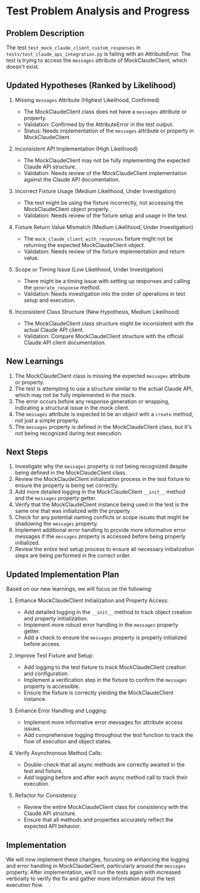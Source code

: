 # Test Problem Analysis and Progress

## Problem Description
The test `test_mock_claude_client_custom_responses` in `tests/test_claude_api_integration.py` is failing with an AttributeError. The test is trying to access the `messages` attribute of MockClaudeClient, which doesn't exist.

## Updated Hypotheses (Ranked by Likelihood)

1. Missing `messages` Attribute (Highest Likelihood, Confirmed)
   - The MockClaudeClient class does not have a `messages` attribute or property.
   - Validation: Confirmed by the AttributeError in the test output.
   - Status: Needs implementation of the `messages` attribute or property in MockClaudeClient.

2. Inconsistent API Implementation (High Likelihood)
   - The MockClaudeClient may not be fully implementing the expected Claude API structure.
   - Validation: Needs review of the MockClaudeClient implementation against the Claude API documentation.

3. Incorrect Fixture Usage (Medium Likelihood, Under Investigation)
   - The test might be using the fixture incorrectly, not accessing the MockClaudeClient object properly.
   - Validation: Needs review of the fixture setup and usage in the test.

4. Fixture Return Value Mismatch (Medium Likelihood, Under Investigation)
   - The `mock_claude_client_with_responses` fixture might not be returning the expected MockClaudeClient object.
   - Validation: Needs review of the fixture implementation and return value.

5. Scope or Timing Issue (Low Likelihood, Under Investigation)
   - There might be a timing issue with setting up responses and calling the `generate_response` method.
   - Validation: Needs investigation into the order of operations in test setup and execution.

6. Inconsistent Class Structure (New Hypothesis, Medium Likelihood)
   - The MockClaudeClient class structure might be inconsistent with the actual Claude API client.
   - Validation: Compare MockClaudeClient structure with the official Claude API client documentation.

## New Learnings

1. The MockClaudeClient class is missing the expected `messages` attribute or property.
2. The test is attempting to use a structure similar to the actual Claude API, which may not be fully implemented in the mock.
3. The error occurs before any response generation or wrapping, indicating a structural issue in the mock client.
4. The `messages` attribute is expected to be an object with a `create` method, not just a simple property.
5. The `messages` property is defined in the MockClaudeClient class, but it's not being recognized during test execution.

## Next Steps

1. Investigate why the `messages` property is not being recognized despite being defined in the MockClaudeClient class.
2. Review the MockClaudeClient initialization process in the test fixture to ensure the property is being set correctly.
3. Add more detailed logging in the MockClaudeClient `__init__` method and the `messages` property getter.
4. Verify that the MockClaudeClient instance being used in the test is the same one that was initialized with the property.
5. Check for any potential naming conflicts or scope issues that might be shadowing the `messages` property.
6. Implement additional error handling to provide more informative error messages if the `messages` property is accessed before being properly initialized.
7. Review the entire test setup process to ensure all necessary initialization steps are being performed in the correct order.

## Updated Implementation Plan

Based on our new learnings, we will focus on the following:

1. Enhance MockClaudeClient Initialization and Property Access:
   - Add detailed logging in the `__init__` method to track object creation and property initialization.
   - Implement more robust error handling in the `messages` property getter.
   - Add a check to ensure the `messages` property is properly initialized before access.

2. Improve Test Fixture and Setup:
   - Add logging to the test fixture to track MockClaudeClient creation and configuration.
   - Implement a verification step in the fixture to confirm the `messages` property is accessible.
   - Ensure the fixture is correctly yielding the MockClaudeClient instance.

3. Enhance Error Handling and Logging:
   - Implement more informative error messages for attribute access issues.
   - Add comprehensive logging throughout the test function to track the flow of execution and object states.

4. Verify Asynchronous Method Calls:
   - Double-check that all async methods are correctly awaited in the test and fixture.
   - Add logging before and after each async method call to track their execution.

5. Refactor for Consistency:
   - Review the entire MockClaudeClient class for consistency with the Claude API structure.
   - Ensure that all methods and properties accurately reflect the expected API behavior.

## Implementation

We will now implement these changes, focusing on enhancing the logging and error handling in MockClaudeClient, particularly around the `messages` property. After implementation, we'll run the tests again with increased verbosity to verify the fix and gather more information about the test execution flow.
